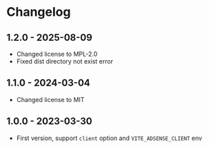 # Changelog

## 1.2.0 - 2025-08-09

- Changed license to MPL-2.0
- Fixed dist directory not exist error

## 1.1.0 - 2024-03-04

- Changed license to MIT

## 1.0.0 - 2023-03-30

- First version, support `client` option and `VITE_ADSENSE_CLIENT` env
